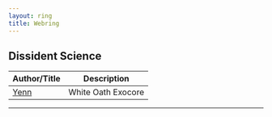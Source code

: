 ```yaml
---
layout: ring
title: Webring
---
```


## Dissident Science

| Author/Title     | Description |
|-----------|-------------------------------------------------------|
|[Yenn](https://whiteoath.net)|White Oath Exocore|

---
